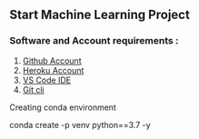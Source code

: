 ## Start Machine Learning Project

### Software and Account requirements :

1. [Github Account](https://github.com)
2. [Heroku Account](https://dashboard.heroku.com/login)
3. [VS Code IDE](https://code.visualstudio.com/download)
4. [Git cli](https://git.scm.com/downloads)


Creating conda environment

conda create -p venv python==3.7 -y

